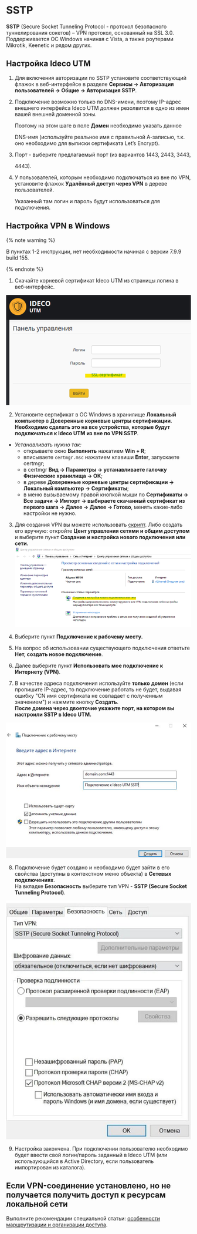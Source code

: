# SSTP

**SSTP** \(Secure Socket Tunneling Protocol - протокол безопасного туннелирования сокетов\) – VPN протокол, основанный на SSL 3.0. Поддерживается ОС Windows начиная с Vista, а также роутерами Mikrotik, Keenetic и рядом других.

## Настройка Ideco UTM

1. Для включения авторизации по SSTP установите соответствующий флажок в веб-интерфейсе в разделе **Сервисы -&gt; Авторизация пользователей -&gt; Общие -&gt; Авторизация SSTP**.
2. Подключение возможно только по DNS-имени, поэтому IP-адрес внешнего интерфейса Ideco UTM должен резолвится в одно из имен вашей внешней доменной зоны.  

   Поэтому на этом шаге в поле **Домен** необходимо указать данное

   DNS-имя \(используйте реальное имя с правильной А-записью, т.к. оно необходимо для выписки сертификата Let’s Encrypt\).

3. Порт - выберите предлагаемый порт \(из вариантов 1443, 2443, 3443,

   4443\).

4. У пользователей, которым необходимо подключаться из вне по VPN, установите флажок **Удалённый доступ через VPN** в дереве пользователей.  

   Указанный там логин и пароль будут использоваться для подключения.

## Настройка VPN в Windows

{% note warning %}

В пунктах 1-2 инструкции, нет необходимости начиная с версии 7.9.9 build 155.

{% endnote %}

1. Скачайте корневой сертификат Ideco UTM из страницы логина в веб-интерфейс.

![](../../../../../_images/11239500.png)

2. Установите сертификат в ОС Windows в хранилище **Локальный компьютер** в **Доверенные корневые центры сертификации**.  
**Необходимо сделать это на все устройства, которые будут подключаться к Ideco UTM из вне по VPN SSTP**_._

* _Устанавливать нужно так:_  
  * открываете окно **Выполнить** нажатием **Win + R**;  
  * вписываете `certmgr.msc` нажатием клавиши **Enter**, запускаете certmgr;  
  * в certmgr **Вид -&gt; Параметры -&gt; устанавливаете галочку Физические хранилища -&gt; OK**;  
  * в дереве **Доверенные корневые центры сертификации -&gt; Локальный компьютер -&gt; Сертификаты**;  
  * в меню вызываемому правой кнопкой мыши по **Сертификаты -&gt; Все задачи -&gt; Импорт -&gt; выбираете скачанный сертификат из первого шага -&gt; Далее -&gt; Далее -&gt; Готово**, менять какие-либо настройки не нужно.  

3. Для создания VPN вы можете использовать [скрипт](skript_avtomaticheskogo_sozdaniya_polzovatelskikh_podklyuchenii_po_sstp.md). Либо создать его вручную: откройте **Цент управления сетями и общим доступом** и выберите пункт **Создание и настройка нового подключения или сети.**  
![](../../../../../_images/11239499.png)

4. Выберите пункт **Подключение к рабочему месту.**

5. На вопрос об использовании существующего подключения ответьте **Нет, создать новое подключение**.

6. Далее выберите пункт **Использовать мое подключение к Интернету \(VPN\)**.

7. В качестве адреса подключения используйте **только** **домен** \(если пропишите IP-адрес, то подключение работать не будет, выдавая ошибку "CN имя сертификата не совпадает с полученным значением"\) и нажмите кнопку **Создать**.  
**После домена через двоеточие укажите порт, на котором вы настроили SSTP в Ideco UTM.**

![](../../../../../_images/16842763.jpg)

8. Подключение будет создано и необходимо будет зайти в его свойства \(доступны в контекстном меню объекта\) в **Сетевых подключениях**.  
На вкладке **Безопасность** выберите тип VPN - **SSTP \(Secure Socket Tunneling Protocol\)**.

![](../../../../../_images/24936449.jpg)

9. Настройка закончена. При подключении пользователю необходимо будет ввести свой логин/пароль заданный в Ideco UTM \(или использующийся в Active Directory, если пользователь импортирован из каталога\).

## Если VPN-соединение установлено, но не получается получить доступ к ресурсам локальной сети

Выполните рекомендации специальной статьи: [особенности маршрутизации и организации доступа](../osobennosti_marshrutizacii_i_organizacii_dostupa.md).

